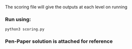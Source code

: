 The scoring file will give the outputs at each level on running

### Run using:
```
python3 scoring.py
```

### Pen-Paper solution is attached for reference
